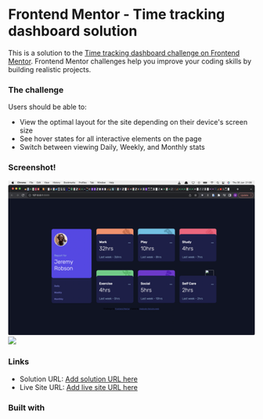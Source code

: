 # Frontend Mentor - Time tracking dashboard solution

This is a solution to the [Time tracking dashboard challenge on Frontend Mentor](https://www.frontendmentor.io/challenges/time-tracking-dashboard-UIQ7167Jw). Frontend Mentor challenges help you improve your coding skills by building realistic projects.

### The challenge

Users should be able to:

- View the optimal layout for the site depending on their device's screen size
- See hover states for all interactive elements on the page
- Switch between viewing Daily, Weekly, and Monthly stats

### Screenshot!
![](./images/time-tracking-dashboard.png)
![](./images/time-tracking-dashboard.png2)

### Links

- Solution URL: [Add solution URL here](https://github.com/hemjay07/TIME-TRACKING-DASHBOARD)
- Live Site URL: [Add live site URL here](https://hemjay07.github.io/TIME-TRACKING-DASHBOARD/)

### Built with
